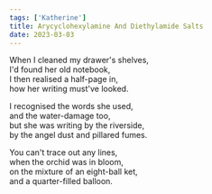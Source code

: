 ```yaml
---  
tags: ['Katherine']
title: Arycyclohexylamine And Diethylamide Salts
date: 2023-03-03
---
```


When I cleaned my drawer's shelves,  
I'd found her old notebook,  
I then realised a half-page in,  
how her writing must've looked.

I recognised the words she used,  
and the water-damage too,  
but she was writing by the riverside,  
by the angel dust and pillared fumes.

You can't trace out any lines,  
when the orchid was in bloom,  
on the mixture of an eight-ball ket,  
and a quarter-filled balloon.
